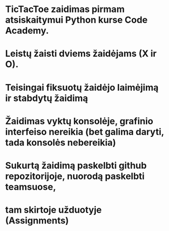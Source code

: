 # TicTacToe zaidimas pirmam atsiskaitymui Python kurse Code Academy.
# Leistų žaisti dviems žaidėjams (X ir O).
# Teisingai fiksuotų žaidėjo laimėjimą ir stabdytų žaidimą
# Žaidimas vyktų konsolėje, grafinio interfeiso nereikia (bet galima daryti, tada konsolės nebereikia)
# Sukurtą žaidimą paskelbti github repozitorijoje, nuorodą paskelbti teamsuose,
# tam skirtoje užduotyje (Assignments)